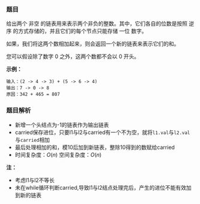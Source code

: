 ### 题目
给出两个 非空 的链表用来表示两个非负的整数。其中，它们各自的位数是按照 逆序 的方式存储的，并且它们的每个节点只能存储 一位 数字。

如果，我们将这两个数相加起来，则会返回一个新的链表来表示它们的和。

您可以假设除了数字 0 之外，这两个数都不会以 0 开头。

**示例：**
```
输入：(2 -> 4 -> 3) + (5 -> 6 -> 4)
输出：7 -> 0 -> 8
原因：342 + 465 = 807
```
### 题目解析
- 新增一个头结点为-1的链表作为输出链表
- carried保存进位，只要l1与l2与carried有一个不为空，就将`l1.val`与`l2.val`与`carried`相加
- 最后处理相加的和，模10后加到新链表，整除10得到的数赋给carried
- 时间复杂度：$O(n)$ 空间复杂度：$O(n)$

**注：**
- 考虑l1与l2不等长
- 未在while循环判断carried,导致l1与l2结点处理完后，产生的进位不能有效加到新的链表